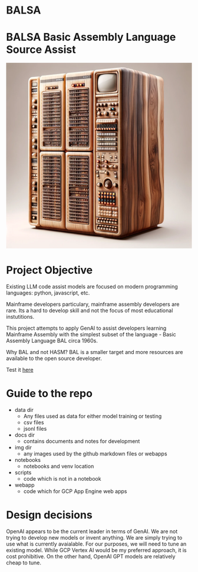 # BALSA

# BALSA Basic Assembly Language Source Assist



![project img](img/DALLE_Balsa.png)

# Project Objective

Existing LLM code assist models are focused on modern programming languages: python, javascript, etc.

Mainframe developers particulary, mainframe assembly developers are rare.  Its a hard to develop skill and 
not the focus of most educational instutitions.

This project attempts to apply GenAI to assist developers learning Mainframe Assembly with the simplest
subset of the language - Basic Assembly Language BAL circa 1960s.

Why BAL and not HASM?  BAL is a smaller target and more resources are available to the open source developer.

Test it [here](https://balsa.rtp-gcp.org)


# Guide to the repo

* data dir
    - Any files used as data for either model training or testing 
    - csv files
    - jsonl files 
* docs dir
    - contains documents and notes for development
* img dir
    - any images used by the github markdown files or webapps
* notebooks
    - notebooks and venv location
* scripts
    - code which is not in a notebook
* webapp
    - code which for GCP App Engine web apps

# Design decisions

OpenAI appears to be the current leader in terms of GenAI.  We are not trying to develop new models or invent anything.  We
are simply trying to use what is currently avaialable.  For our purposes, we will need to tune an existing model.  While
GCP Vertex AI would be my preferred approach, it is cost prohibitive.  On the other hand, OpenAI GPT models are relatively 
cheap to tune.
